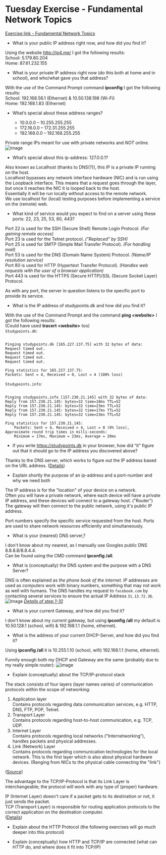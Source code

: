# Tuesday Exercise - Fundamental Network Topics
[Exercise link - Fundamental Network Topics](https://docs.google.com/document/d/1RbYJ9hyiqSSASZfuWQtsKwFv7ngQP1-4dceRrKy1LzA/edit)

-   What is your public IP address right now, and how did you find it?  

Using the website http://ip4.me/ I got the following results:  
School: 5.179.80.204  
Home: 87.61.232.155  
    
-   What is your private IP address right now (do this both at home and in school), and who/what gave you that address?  

With the use of the Command Prompt command **ipconfig** I got the following results:  
School: 192.168.56.1 (Ethernet) & 10.50.138.198 (Wi-Fi)   
Home: 192.168.1.83 (Ethernet)

-   What’s special about these address ranges?
    
      -   10.0.0.0 – 10.255.255.255
      -   172.16.0.0 – 172.31.255.255
      -   192.168.0.0 – 192.168.255.255
      
Private range IPs meant for use with private networks and *NOT* online.
![image](https://i.imgur.com/1EJgw9X.png)
    
-   What’s special about this ip-address: 127.0.0.1?

Also known as Localhost (thanks to DNS(?)), this IP is a private IP running on the host.   
Localhost bypasses any network interface hardware (NIC) and is run using the Loopback interface. This means that a request goes through the layer, but once it reaches the NIC it is looped back to the host.  
Essentially it will be run locally without access to the remote network.  
We use localhost for (local) testing purposes before implementing a service on the (remote) web.
    
-   What kind of service would you expect to find on a server using these ports: 22, 23, 25, 53, 80, 443?  

Port 22 is used for the SSH (Secure Shell) Remote Login Protocol. *(For gaining remote access)*  
Port 23 is used for the Telnet protocol. *("Replaced" by SSH)*  
Port 25 is used for SMTP (Simple Mail Transfer Protocol). *(For handling mail)*  
Port 53 is used for the DNS (Domain Name System) Protocol. *(Name/IP resolution service)*  
Port 80 is used for HTTP (Hypertext Transfer Protocol). *(Handles web requests with the user of a browser application)*  
Port 443 is used for the HTTPS (Secure HTTP)/SSL (Secure Socket Layer) Protocol. 

As with any port, the server in question listens to the specific port to provide its service.
    
-   What is the IP address of studypoints.dk and how did you find it?

With the use of the Command Prompt and the command **ping <website\>** I got the following results:  
(Could have used **tracert <website\>** too)  
`Studypoints.dk`:  
```C:\Users\runin>ping studypoints.dk

Pinging studypoints.dk [165.227.137.75] with 32 bytes of data:
Request timed out.
Request timed out.
Request timed out.
Request timed out.

Ping statistics for 165.227.137.75:
Packets: Sent = 4, Received = 0, Lost = 4 (100% loss)
```  
`Studypoints.info`:   
```C:\Users\runin>ping studypoints.info

Pinging studypoints.info [157.230.21.145] with 32 bytes of data:
Reply from 157.230.21.145: bytes=32 time=18ms TTL=52
Reply from 157.230.21.145: bytes=32 time=23ms TTL=52
Reply from 157.230.21.145: bytes=32 time=17ms TTL=52
Reply from 157.230.21.145: bytes=32 time=23ms TTL=52

Ping statistics for 157.230.21.145:
    Packets: Sent = 4, Received = 4, Lost = 0 (0% loss),
Approximate round trip times in milli-seconds:
    Minimum = 17ms, Maximum = 23ms, Average = 20ms
 ```

-   If you write https://studypoints.dk in your browser, how did “it” figure out that it should go to the IP address you discovered above?

Thanks to the DNS server, which works to figure out the IP address based on the URL address. ([Details](https://www.cloudflare.com/learning/dns/what-is-dns/))
    
-   Explain shortly the purpose of an ip-address and a port-number and why we need both

The IP address is for the "location" of your device on a network.   
Often you will have a private network, where each device will have a private IP address, and these devices will connect to a gateway host. ("Router")  
The gateway will then connect to the public network, using it's public IP address.

Port numbers specify the specific service requested from the host. Ports are used to share network resources efficiently and simultaneously.
    
-   What is your (nearest) DNS server,?

I don't know about my nearest, as I manually use Googles public DNS 8.8.8.8/8.8.4.4.  
Can be found using the CMD command **ipconfig /all**.
    
-   What is (conceptually) the DNS system and the purpose with a DNS Server?

DNS is often explained as *the phone book of the internet*. IP addresses are used as computers work with binary numbers, something that may not work as well with humans. The DNS handles my request to `facebook.com` by contacting several services to ensure the actual IP Address `31.13.72.36`.
![Image](https://www.cloudflare.com/img/learning/dns/what-is-dns/dns-lookup-diagram.png)
*[Details of step 1-10](https://www.cloudflare.com/learning/dns/what-is-dns/)*
    
-   What is your current Gateway, and how did you find it?

I don't know about my *current* gateway, but using **ipconfig /all** my default is 10.50.128.1 (school, wifi) & 192.168.1.1 (home, ethernet).
    
-   What is the address of your current DHCP-Server, and how did you find it?

Using **ipconfig /all** it is 10.255.1.10 (school, wifi) 192.168.1.1 (home, ethernet). 

Funnily enough both my DHCP and Gateway are the same (probably due to my really simple router):
![image](https://i.imgur.com/aSpeb2B.png)
    
-   Explain (conceptually) about the TCP/IP-protocol stack

The stack consists of four layers (layer names varies) of communication protocols within the scope of networking:  
   1. Application layer  
      Contains protocols regarding data communication services, e.g. HTTP, DNS, FTP, POP, Telnet.  
   2. Transport Layer  
      Contains protocols regarding host-to-host communication, e.g. TCP, UDP.
   3. Internet Layer  
      Contains protocols regarding local networks ("Internetworking"), handles packets and physical addresses.  
   4. Link (Network) Layer  
      Contains protocols regarding communication technologies for the local network. This is the first layer which is also about physical hardware devices. (Ranging from NICs to the physical cable connecting the "link")

([Source](https://docs.google.com/presentation/d/1iXWJoYjDCs568XHDvVwI5I65tnPDRhi--AY-ZwEz9VI/edit#slide=id.p9))

The advantage to the TCP/IP-Protocol is that its Link Layer is interchangeable; the protocol will work with any type of (proper) hardware.
      
IP (Internet Layer) doesn't care if a packet gets to its destination or not, it just sends the packet.  
TCP (Transport Layer) is responsible for routing application protocols to the correct application on the destination computer.  
([Details](https://medium.com/@anna7/internet-protocol-layers-in-internet-protocol-suite-tcp-ip-abe038c0adde))  
    
-   Explain about the HTTP Protocol (the following exercises will go much deeper into this protocol)
    
-   Explain (conceptually) how HTTP and TCP/IP are connected (what can HTTP do, and where does it fit into TCP/IP)
